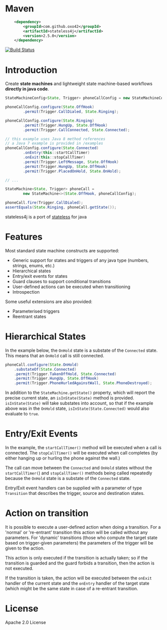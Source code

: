 Maven
=====
```xml
    <dependency>
        <groupId>com.github.oxo42</groupId>
        <artifactId>stateless4j</artifactId>
        <version>2.5.0</version>
    </dependency>
```

[![Build Status](https://travis-ci.org/oxo42/stateless4j.svg?branch=master)](https://travis-ci.org/oxo42/stateless4j)

Introduction
============
Create **state machines** and lightweight state machine-based workflows **directly in java code**.

```java
StateMachineConfig<State, Trigger> phoneCallConfig = new StateMachineConfig<>();

phoneCallConfig.configure(State.OffHook)
        .permit(Trigger.CallDialed, State.Ringing);

phoneCallConfig.configure(State.Ringing)
        .permit(Trigger.HungUp, State.OffHook)
        .permit(Trigger.CallConnected, State.Connected);

// this example uses Java 8 method references
// a Java 7 example is provided in /examples
phoneCallConfig.configure(State.Connected)
        .onEntry(this::startCallTimer)
        .onExit(this::stopCallTimer)
        .permit(Trigger.LeftMessage, State.OffHook)
        .permit(Trigger.HungUp, State.OffHook)
        .permit(Trigger.PlacedOnHold, State.OnHold);

// ...

StateMachine<State, Trigger> phoneCall =
        new StateMachine<>(State.OffHook, phoneCallConfig);

phoneCall.fire(Trigger.CallDialed);
assertEquals(State.Ringing, phoneCall.getState());
```

stateless4j is a port of [stateless](https://github.com/nblumhardt/stateless) for java


Features
========
Most standard state machine constructs are supported:

* Generic support for states and triggers of any java type (numbers, strings, enums, etc.)
* Hierarchical states
* Entry/exit events for states
* Guard clauses to support conditional transitions
* User-defined actions can be executed when transitioning
* Introspection


Some useful extensions are also provided:
* Parameterised triggers
* Reentrant states


Hierarchical States
===================
In the example below, the `OnHold` state is a substate of the `Connected` state. This means that an `OnHold` call is
still connected.

```java
phoneCall.configure(State.OnHold)
    .substateOf(State.Connected)
    .permit(Trigger.TakenOffHold, State.Connected)
    .permit(Trigger.HungUp, State.OffHook)
    .permit(Trigger.PhoneHurledAgainstWall, State.PhoneDestroyed);
```

In addition to the `StateMachine.getState()` property, which will report the precise current state, an `isInState(State)`
method is provided. `isInState(State)` will take substates into account, so that if the example above was in the
`OnHold` state, `isInState(State.Connected)` would also evaluate to `true`.

Entry/Exit Events
=================
In the example, the `startCallTimer()` method will be executed when a call is connected. The `stopCallTimer()` will be
executed when call completes (by either hanging up or hurling the phone against the wall.)

The call can move between the `Connected` and `OnHold` states without the `startCallTimer(`) and `stopCallTimer()`
methods being called repeatedly because the `OnHold` state is a substate of the `Connected` state.

Entry/Exit event handlers can be supplied with a parameter of type `Transition` that describes the trigger,
source and destination states.

Action on transition
===================
It is possible to execute a user-defined action when doing a transition.
For a 'normal' or 're-entrant' transition this action will be called
without any parameters. For 'dynamic' transitions (those who compute the
target state based on trigger-given parameters) the parameters of the
trigger will be given to the action.

This action is only executed if the transition is actually taken; so if
the transition is guarded and the guard forbids a transition, then the
action is not executed.

If the transition is taken, the action will be executed between the
`onExit` handler of the current state and the `onEntry` handler of the
target state (which might be the same state in case of a re-entrant
transition.

License
=======
Apache 2.0 License
